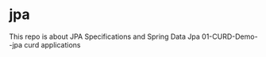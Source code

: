 # jpa
This repo is about JPA Specifications and Spring Data Jpa
01-CURD-Demo--jpa curd applications
